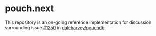 # pouch.next

This repository is an on-going reference implementation for discussion surrounding
issue [#1250](https://github.com/daleharvey/pouchdb/issues/1250) in [daleharvey/pouchdb](https://github.com/daleharvey/pouchdb).
